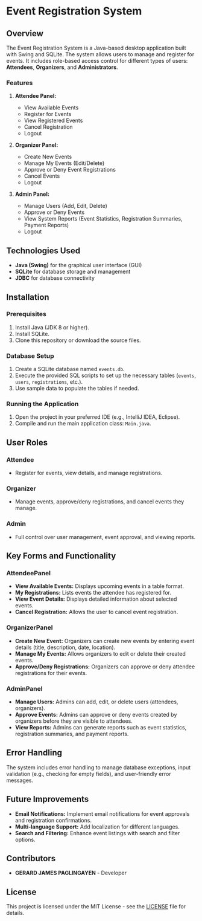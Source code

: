 # Event Registration System

## Overview

The Event Registration System is a Java-based desktop application built with Swing and SQLite. The system allows users to manage and register for events. It includes role-based access control for different types of users: **Attendees**, **Organizers**, and **Administrators**.

### Features

1. **Attendee Panel:**
   - View Available Events
   - Register for Events
   - View Registered Events
   - Cancel Registration
   - Logout

2. **Organizer Panel:**
   - Create New Events
   - Manage My Events (Edit/Delete)
   - Approve or Deny Event Registrations
   - Cancel Events
   - Logout

3. **Admin Panel:**
   - Manage Users (Add, Edit, Delete)
   - Approve or Deny Events
   - View System Reports (Event Statistics, Registration Summaries, Payment Reports)
   - Logout

## Technologies Used

- **Java (Swing)** for the graphical user interface (GUI)
- **SQLite** for database storage and management
- **JDBC** for database connectivity

## Installation

### Prerequisites

1. Install Java (JDK 8 or higher).
2. Install SQLite.
3. Clone this repository or download the source files.

### Database Setup

1. Create a SQLite database named `events.db`.
2. Execute the provided SQL scripts to set up the necessary tables (`events`, `users`, `registrations`, etc.).
3. Use sample data to populate the tables if needed.

### Running the Application

1. Open the project in your preferred IDE (e.g., IntelliJ IDEA, Eclipse).
2. Compile and run the main application class: `Main.java`.

## User Roles

### Attendee
- Register for events, view details, and manage registrations.

### Organizer
- Manage events, approve/deny registrations, and cancel events they manage.

### Admin
- Full control over user management, event approval, and viewing reports.

## Key Forms and Functionality

### AttendeePanel
- **View Available Events:** Displays upcoming events in a table format.
- **My Registrations:** Lists events the attendee has registered for.
- **View Event Details:** Displays detailed information about selected events.
- **Cancel Registration:** Allows the user to cancel event registration.

### OrganizerPanel
- **Create New Event:** Organizers can create new events by entering event details (title, description, date, location).
- **Manage My Events:** Allows organizers to edit or delete their created events.
- **Approve/Deny Registrations:** Organizers can approve or deny attendee registrations for their events.

### AdminPanel
- **Manage Users:** Admins can add, edit, or delete users (attendees, organizers).
- **Approve Events:** Admins can approve or deny events created by organizers before they are visible to attendees.
- **View Reports:** Admins can generate reports such as event statistics, registration summaries, and payment reports.

## Error Handling

The system includes error handling to manage database exceptions, input validation (e.g., checking for empty fields), and user-friendly error messages.

## Future Improvements

- **Email Notifications:** Implement email notifications for event approvals and registration confirmations.
- **Multi-language Support:** Add localization for different languages.
- **Search and Filtering:** Enhance event listings with search and filter options.

## Contributors

- **GERARD JAMES PAGLINGAYEN** - Developer

## License

This project is licensed under the MIT License - see the [LICENSE](LICENSE) file for details.
